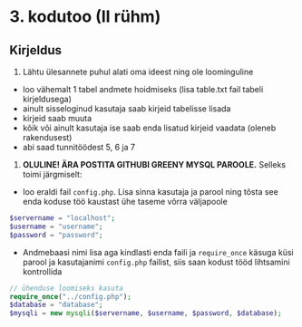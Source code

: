 # 3. kodutoo (II rühm)

## Kirjeldus

1. Lähtu ülesannete puhul alati oma ideest ning ole loominguline
  * loo vähemalt 1 tabel andmete hoidmiseks (lisa table.txt fail tabeli kirjeldusega)
  * ainult sisseloginud kasutaja saab kirjeid tabelisse lisada
  * kirjeid saab muuta
  * kõik või ainult kasutaja ise saab enda lisatud kirjeid vaadata (oleneb rakendusest)
  * abi saad tunnitöödest 5, 6 ja 7

1. **OLULINE! ÄRA POSTITA GITHUBI GREENY MYSQL PAROOLE.** Selleks toimi järgmiselt:
  * loo eraldi fail `config.php`. Lisa sinna kasutaja ja parool ning tõsta see enda koduse töö kaustast ühe taseme võrra väljapoole
  ```PHP
  $servername = "localhost";
  $username = "username";
  $password = "password";
  ```
  * Andmebaasi nimi lisa aga kindlasti enda faili ja `require_once` käsuga küsi parool ja kasutajanimi `config.php` failist, siis saan kodust tööd lihtsamini kontrollida
  ```PHP
  // ühenduse loomiseks kasuta
  require_once("../config.php");
  $database = "database";
  $mysqli = new mysqli($servername, $username, $password, $database);
  ```
